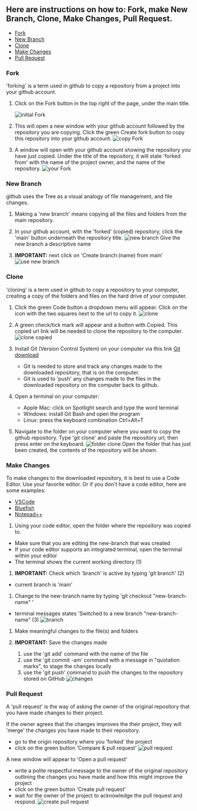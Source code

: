 ## Here are instructions on how to: Fork, make New Branch, Clone, Make Changes, Pull Request.

- [Fork](#fork)
- [New Branch](#new-branch)
- [Clone](#clone)
- [Make Changes](#make-changes)
- [Pull Request](#pull-request)

### Fork

'forking' is a term used in github to copy a repository from a project into your github account.

1. Click on the Fork button in the top right of the page, under the main title.

   ![initial Fork](images/02forkrepo1.png)

1. This will open a new window with your github account followed by the repository you are copying. Click the green Create fork button to copy this repository into your github account.
   ![copy Fork](images/02forkrepo2.png)

1. A window will open with your github account showing the repository you have just copied. Under the title of the repository, it will state 'forked from' with the name of the project owner, and the name of the repository.
   ![your Fork](images/02forkrepo3.png)

### New Branch

github uses the Tree as a visual analogy of file management, and file changes.

1. Making a 'new branch' means copying all the files and folders from the main repository.

1. In your github account, with the 'forked' (copied) repository, click the 'main' button underneath the repository title.
   ![new branch](images/04newbranch1.png)
   Give the new branch a descriptive name

1. **IMPORTANT:** next click on 'Create branch:(name) from main'
   ![use new branch](images/04newbranch2.png)

### Clone

'cloning' is a term used in github to copy a repository to your computer, creating a copy of the folders and files on the hard drive of your computer.

1. Click the green Code button a dropdown menu will appear. Click on the icon with the two squares next to the url to copy it.
   ![clone](images/03clonerepo1.png)

1. A green check/tick mark will appear and a button with Copied. This copied url link will be needed to clone the repository to the computer.
   ![clone copied](images/03clonerepo2.png)

1. Install Git (Version Control System) on your computer via this link [Git download](https://git-scm.com/download)

   - Git is needed to store and track any changes made to the downloaded repository, that is on the computer.
   - Git is used to 'push' any changes made to the files in the downloaded repository on the computer back to github.

1. Open a terminal on your computer:

   - Apple Mac: click on Spotlight search and type the word terminal
   - Windows: install Git Bash and open the program
   - Linux: press the keyboard combination Ctrl+Alt+T

1. Navigate to the folder on your computer where you want to copy the github repository. Type 'git clone' and paste the repository url; then press enter on the keyboard.
   ![folder clone](images/03clonerepo3.png)
   Open the folder that has just been created, the contents of the repository will be shown.

### Make Changes

To make changes to the downloaded repository, it is best to use a Code Editor. Use your favorite editor. Or if you don't have a code editor, here are some examples:

- [VSCode](https://code.visualstudio.com/)
- [Bluefish](https://bluefish.openoffice.nl)
- [Notepad++](https://notpad-plus.org)

1. Using your code editor, open the folder where the repository was copied to.

- Make sure that you are editing the new-branch that was created
- If your code editor supports an integrated terminal, open the terminal within your editor
- The terminal shows the current working directory (1)

1. **IMPORTANT:** Check which 'branch' is active by typing 'git branch' (2)

- current branch is 'main'

1. Change to the new-branch name by typing 'git checkout "new-branch-name" '

- terminal messages states 'Switched to a new branch "new-branch-name" (3)
  ![branch](images/04newbranch3.png)

1. Make meaningful changes to the file(s) and folders

1. **IMPORTANT:** Save the changes made
   1. use the 'git add' command with the name of the file
   2. use the 'git commit -am' command with a message in "quotation marks", to stage the changes locally
   3. use the 'git push' command to push the changes to the repository stored on GitHub
      ![changes](images/04newbranch5.png)

### Pull Request

A 'pull request' is the way of asking the owner of the original repository that you have made changes to their project.

If the owner agrees that the changes improves the their project, they will 'merge' the changes you have made to their repository.

- go to the origin repository where you 'forked' the project
- click on the green button 'Compare & pull request'
  ![pull request](images/06pullrequest1.png)

A new window will appear to 'Open a pull request'

- write a polite respectful message to the owner of the original repository outlining the changes you have made and how this might improve the project
- click on the green button 'Create pull request'
- wait for the owner of the project to acknowledge the pull request and respond.
  ![create pull request](images/06pullrequest2.png)
